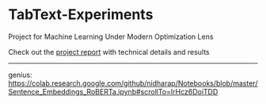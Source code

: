 # TabText-Experiments
Project for Machine Learning Under Modern Optimization Lens

Check out the [project report](https://github.com/giorgiodemarchi/TabText-Experiments/blob/main/Project%20Report.pdf) with technical details and results

---
genius:
<https://colab.research.google.com/github/nidharap/Notebooks/blob/master/Sentence_Embeddings_RoBERTa.ipynb#scrollTo=IrHcz6DoiTDD>
